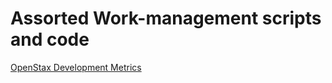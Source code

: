 # Assorted Work-management scripts and code
[OpenStax Development Metrics](https://github.com/openstax/work-management/blob/master/OpenStax%20Development%20Metrics.md)

